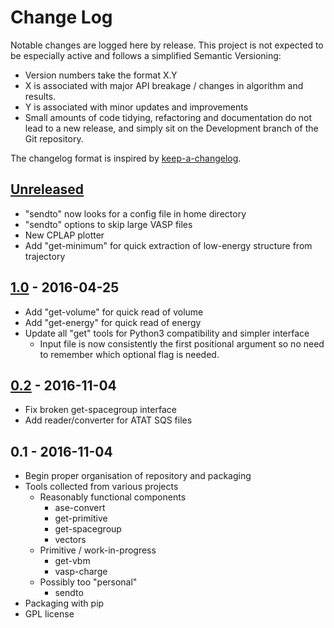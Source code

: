 # Change Log

Notable changes are logged here by release. This project is not
expected to be especially active and follows a simplified Semantic Versioning:

- Version numbers take the format X.Y
- X is associated with major API breakage / changes in algorithm and results.
- Y is associated with minor updates and improvements
- Small amounts of code tidying, refactoring and documentation do not
  lead to a new release, and simply sit on the Development branch of
  the Git repository.

The changelog format is inspired by [keep-a-changelog](https://github.com/olivierlacan/keep-a-changelog).

## [Unreleased]
- "sendto" now looks for a config file in home directory
- "sendto" options to skip large VASP files
- New CPLAP plotter
- Add "get-minimum" for quick extraction of low-energy structure from trajectory

## [1.0] - 2016-04-25

- Add "get-volume" for quick read of volume
- Add "get-energy" for quick read of energy
- Update all "get" tools for Python3 compatibility and simpler interface
  - Input file is now consistently the first positional argument so no
    need to remember which optional flag is needed.

## [0.2] - 2016-11-04

- Fix broken get-spacegroup interface
- Add reader/converter for ATAT SQS files

## 0.1 - 2016-11-04

- Begin proper organisation of repository and packaging
- Tools collected from various projects
  - Reasonably functional components
    - ase-convert
    - get-primitive
    - get-spacegroup
    - vectors
  - Primitive / work-in-progress
    - get-vbm
    - vasp-charge
  - Possibly too "personal"
    - sendto
- Packaging with pip
- GPL license

[Unreleased]: https://github.com/ajjackson/mctools/compare/v1.0...HEAD
[1.0]: https://github.com/ajjackson/mctools/compare/v0.2...v1.0
[0.2]: https://github.com/ajjackson/mctools/compare/v0.1...v0.2



